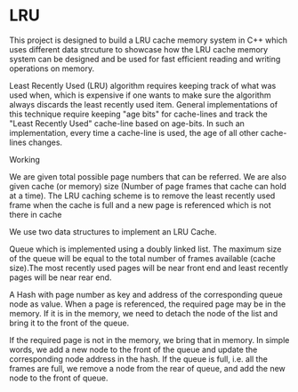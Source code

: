 # LRU

This project is designed to build a LRU cache memory system in C++ which uses different data strcuture to showcase how the LRU cache memory system can be designed and be used for fast efficient reading and writing operations on memory.

Least Recently Used (LRU) algorithm requires keeping track of what was used when, which is expensive if one wants to make sure the algorithm always discards the least recently used item. General implementations of this technique require keeping "age bits" for cache-lines and track the "Least Recently Used" cache-line based on age-bits. In such an implementation, every time a cache-line is used, the age of all other cache-lines changes.

Working

We are given total possible page numbers that can be referred. We are also given cache (or memory) size (Number of page frames that cache can hold at a time). The LRU caching scheme is to remove the least recently used frame when the cache is full and a new page is referenced which is not there in cache

We use two data structures to implement an LRU Cache.

Queue which is implemented using a doubly linked list. The maximum size of the queue will be equal to the total number of frames available (cache size).The most recently used pages will be near front end and least recently pages will be near rear end.

A Hash with page number as key and address of the corresponding queue node as value. When a page is referenced, the required page may be in the memory. If it is in the memory, we need to detach the node of the list and bring it to the front of the queue.

If the required page is not in the memory, we bring that in memory. In simple words, we add a new node to the front of the queue and update the corresponding node address in the hash. If the queue is full, i.e. all the frames are full, we remove a node from the rear of queue, and add the new node to the front of queue.

